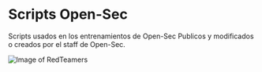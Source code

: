 # Scripts Open-Sec
Scripts usados en los entrenamientos de Open-Sec
Publicos y modificados o creados por el staff de Open-Sec.

![Image of RedTeamers](http://www.open-sec.com/img/Coin-2019-transparent.png)
